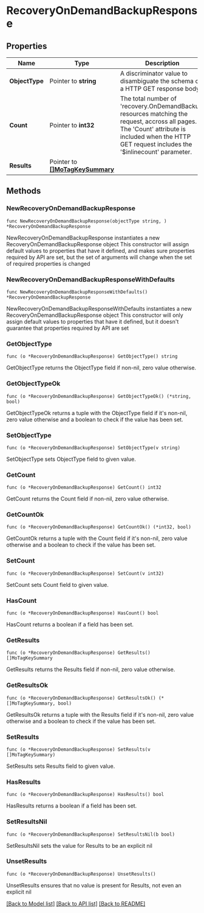 # RecoveryOnDemandBackupResponse

## Properties

Name | Type | Description | Notes
------------ | ------------- | ------------- | -------------
**ObjectType** | Pointer to **string** | A discriminator value to disambiguate the schema of a HTTP GET response body. | 
**Count** | Pointer to **int32** | The total number of &#39;recovery.OnDemandBackup&#39; resources matching the request, accross all pages. The &#39;Count&#39; attribute is included when the HTTP GET request includes the &#39;$inlinecount&#39; parameter. | [optional] 
**Results** | Pointer to [**[]MoTagKeySummary**](mo.TagKeySummary.md) |  | [optional] 

## Methods

### NewRecoveryOnDemandBackupResponse

`func NewRecoveryOnDemandBackupResponse(objectType string, ) *RecoveryOnDemandBackupResponse`

NewRecoveryOnDemandBackupResponse instantiates a new RecoveryOnDemandBackupResponse object
This constructor will assign default values to properties that have it defined,
and makes sure properties required by API are set, but the set of arguments
will change when the set of required properties is changed

### NewRecoveryOnDemandBackupResponseWithDefaults

`func NewRecoveryOnDemandBackupResponseWithDefaults() *RecoveryOnDemandBackupResponse`

NewRecoveryOnDemandBackupResponseWithDefaults instantiates a new RecoveryOnDemandBackupResponse object
This constructor will only assign default values to properties that have it defined,
but it doesn't guarantee that properties required by API are set

### GetObjectType

`func (o *RecoveryOnDemandBackupResponse) GetObjectType() string`

GetObjectType returns the ObjectType field if non-nil, zero value otherwise.

### GetObjectTypeOk

`func (o *RecoveryOnDemandBackupResponse) GetObjectTypeOk() (*string, bool)`

GetObjectTypeOk returns a tuple with the ObjectType field if it's non-nil, zero value otherwise
and a boolean to check if the value has been set.

### SetObjectType

`func (o *RecoveryOnDemandBackupResponse) SetObjectType(v string)`

SetObjectType sets ObjectType field to given value.


### GetCount

`func (o *RecoveryOnDemandBackupResponse) GetCount() int32`

GetCount returns the Count field if non-nil, zero value otherwise.

### GetCountOk

`func (o *RecoveryOnDemandBackupResponse) GetCountOk() (*int32, bool)`

GetCountOk returns a tuple with the Count field if it's non-nil, zero value otherwise
and a boolean to check if the value has been set.

### SetCount

`func (o *RecoveryOnDemandBackupResponse) SetCount(v int32)`

SetCount sets Count field to given value.

### HasCount

`func (o *RecoveryOnDemandBackupResponse) HasCount() bool`

HasCount returns a boolean if a field has been set.

### GetResults

`func (o *RecoveryOnDemandBackupResponse) GetResults() []MoTagKeySummary`

GetResults returns the Results field if non-nil, zero value otherwise.

### GetResultsOk

`func (o *RecoveryOnDemandBackupResponse) GetResultsOk() (*[]MoTagKeySummary, bool)`

GetResultsOk returns a tuple with the Results field if it's non-nil, zero value otherwise
and a boolean to check if the value has been set.

### SetResults

`func (o *RecoveryOnDemandBackupResponse) SetResults(v []MoTagKeySummary)`

SetResults sets Results field to given value.

### HasResults

`func (o *RecoveryOnDemandBackupResponse) HasResults() bool`

HasResults returns a boolean if a field has been set.

### SetResultsNil

`func (o *RecoveryOnDemandBackupResponse) SetResultsNil(b bool)`

 SetResultsNil sets the value for Results to be an explicit nil

### UnsetResults
`func (o *RecoveryOnDemandBackupResponse) UnsetResults()`

UnsetResults ensures that no value is present for Results, not even an explicit nil

[[Back to Model list]](../README.md#documentation-for-models) [[Back to API list]](../README.md#documentation-for-api-endpoints) [[Back to README]](../README.md)


